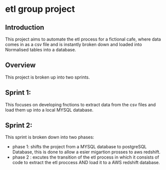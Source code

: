 # etl group project

## Introduction
This project aims to automate the etl process for a fictional cafe, where data comes in as a csv file and is instantly broken down and loaded into Normalised tables into a database.

## Overview
This project is broken up into two sprints.

## Sprint 1:
This focuses on developing fnctions to extract data from the csv files and load them up into a local MYSQL database.


## Sprint 2:
This sprint is broken down into two phases:
   - phase 1: shifts the project from a MYSQL database to postgreSQL Database, this is done to allow a esier migartion prosses to aws redshift.
   - phase 2 : excutes the transition of the etl process in which it consists of code to extract the etl proccess AND load it to a  AWS redshift database.








